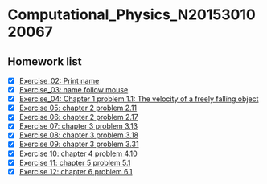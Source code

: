 # Computational_Physics_N2015301020067
## Homework list
- [x] [Exercise_02: Print name](https://github.com/HollandChen/Computational_Physics_N2015301020067/blob/master/print%20name)
- [x] [Exercise_03: name follow mouse](https://github.com/HollandChen/Computational_Physics_N2015301020067/tree/master/Exercise-03)
- [x] [Exercise_04: Chapter 1 problem 1.1: The velocity of a freely falling object](https://github.com/HollandChen/Computational_Physics_N2015301020067/tree/master/Exercise-04)
- [x] [Exercise 05: chapter 2 problem 2.11](https://github.com/HollandChen/Computational_Physics_N2015301020067/tree/master/Exercise%2005)
- [x] [Exercise 06: chapter 2 problem 2.17](https://github.com/HollandChen/Computational_Physics_N2015301020067/tree/master/Exercise%2006)
- [x] [Exercise 07: chapter 3 problem 3.13](https://github.com/HollandChen/Computational_Physics_N2015301020067/blob/master/Exercise%2007/%E6%8A%A5%E5%91%8A.md)
- [x] [Exercise 08: chapter 3 problem 3.18](https://www.zybuluo.com/Hollandchen/note/929354)
- [x] [Exercise 09: chapter 3 problem 3.31](https://github.com/HollandChen/Computational_Physics_N2015301020067/blob/master/Exercise%2009/%E5%8F%B0%E7%90%83%E8%BD%A8%E8%BF%B9.md)
- [x] [Exercise 10: chapter 4 problem 4.10](https://www.zybuluo.com/Hollandchen/note/946903)
- [x] [Exercise 11: chapter 5 problem 5.1](https://www.zybuluo.com/mdeditor#)
- [x] [Exercise 12: chapter 6 problem 6.1](https://www.zybuluo.com/Hollandchen/note/983664)
